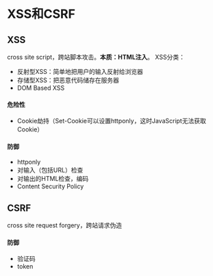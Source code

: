 # XSS和CSRF

## XSS

cross site script，跨站脚本攻击。**本质：HTML注入**。
XSS分类：

* 反射型XSS：简单地把用户的输入反射给浏览器
* 存储型XSS：把恶意代码储存在服务器
* DOM Based XSS

#### 危险性

* Cookie劫持（Set-Cookie可以设置httponly，这时JavaScript无法获取Cookie）

#### 防御

* httponly
* 对输入（包括URL）检查
* 对输出的HTML检查，编码
* Content Security Policy

## CSRF

cross site request forgery，跨站请求伪造

#### 防御

* 验证码
* token

